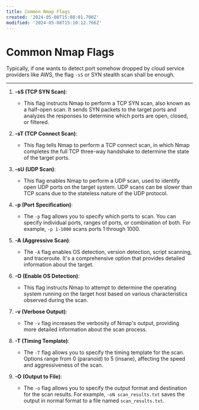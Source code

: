 ```yaml
---
title: Common Nmap Flags
created: '2024-05-08T15:08:01.700Z'
modified: '2024-05-08T15:10:12.766Z'
---
```


# Common Nmap Flags

Typically, if one wants to detect port somehow dropped by cloud service providers like AWS, the flag `-sS` or SYN stealth scan shall be enough.

---

1. **-sS (TCP SYN Scan)**:
   - This flag instructs Nmap to perform a TCP SYN scan, also known as a half-open scan. It sends SYN packets to the target ports and analyzes the responses to determine which ports are open, closed, or filtered.

2. **-sT (TCP Connect Scan)**:
   - This flag tells Nmap to perform a TCP connect scan, in which Nmap completes the full TCP three-way handshake to determine the state of the target ports.

3. **-sU (UDP Scan)**:
   - This flag enables Nmap to perform a UDP scan, used to identify open UDP ports on the target system. UDP scans can be slower than TCP scans due to the stateless nature of the UDP protocol.

4. **-p (Port Specification)**:
   - The `-p` flag allows you to specify which ports to scan. You can specify individual ports, ranges of ports, or combination of both. For example, `-p 1-1000` scans ports 1 through 1000.

5. **-A (Aggressive Scan)**:
   - The `-A` flag enables OS detection, version detection, script scanning, and traceroute. It's a comprehensive option that provides detailed information about the target.

6. **-O (Enable OS Detection)**:
   - This flag instructs Nmap to attempt to determine the operating system running on the target host based on various characteristics observed during the scan.

7. **-v (Verbose Output)**:
   - The `-v` flag increases the verbosity of Nmap's output, providing more detailed information about the scan process.

8. **-T (Timing Template)**:
   - The `-T` flag allows you to specify the timing template for the scan. Options range from 0 (paranoid) to 5 (insane), affecting the speed and aggressiveness of the scan.

9. **-O (Output to File)**:
   - The `-o` flag allows you to specify the output format and destination for the scan results. For example, `-oN scan_results.txt` saves the output in normal format to a file named `scan_results.txt`.

